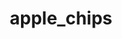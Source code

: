 ---
title: apple_chips
title_small: Яблучні чіпси
lang: "ua"

categorie: dried_fruits

title_text: "Яблучні чіпси — смачний та корисний низькокалорійний продукт, який підходить і дорослим, і дітям."

layout: products_in
popular: "yes"

description: "<p>Яблучні чіпси — смачний та корисний низькокалорійний продукт, який підходить і дорослим і дітям. Тонко нарізані і добре просушені яблука надають чіпсам дуже хрусткий і приємний смак. Вони замінюють печиво, цукерки та інші продукти для перекусу. </p>
<p> Ці хрусткі ласощі містять велику кількість вітамінів, мінеральних речовин, клітковини і органічних кислот. Так, в складі міститься від 5 до 50мг% хлорогенової кислоти, яка сприяє виведенню з організму щавлевої кислоти, що зумовлює нормальну діяльність печінки. Клітковина утримує велику кількість води і рухаючись далі по кишечнику до товстої кишки, надає очищаючу дію, тому так актуальна при запорах. В цілому, яблучні чіпси сприяють нормалізації шлунково-кишкового тракту і травної системи. </p>
<p> На виробництві не використовуються смакові добавки, ароматизатори, барвники та інші хімічні речовини. </p>"
permalink: "/products/dried_fruits/apple_chips"
specifications: [
    {
        head_text: "Склад:",
        body_text: "Натуральне яблуко",
    },
    {
        head_text: "Упаковка:",
        body_text: "Поліетиленовий пакет",
    },
    {
        head_text: "Тип обробки:",
        body_text: "Сушені",
    },
    {
        head_text: "Вид:",
        body_text: "Слайси круглі",
    },
    {
        head_text: "Вага:",
        body_text: "25г; 50г; 100г",
    },
    {
        head_text: "Харчова цінність в 100г продукту:",
        body_text: "Білки: 2,2г; Вуглеводи: 63,3г;",
    },
    {
        head_text: "Енергетична цінність в 100г продукту:",
        body_text: "262ккал (1113,5 кДж)",
    },
    {
        head_text: "Країна-виробник:",
        body_text: "Україна",
    },
    {
        head_text: "Термін зберігання:",
        body_text: "12 місяців",
    },
    {
        head_text: "Умови зберігання:",
        body_text: "Температура 5-25ᵒС, відносна вологість повітря не більше 80%",
    },
    {
        head_text: "Нормативна документація:",
        body_text: "ТУ У 10.3-2427610970-001:2019",
    },
    {
        head_text: "Ціна:",
        body_text: "За домовленістю",
    },
]
---